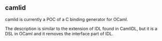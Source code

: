 ## camlid

 camlid is currently a POC of a C binding generator for OCaml.
 
 The description is similar to the extension of IDL found in CamlIDL, but it is a DSL in OCaml and it removes the interface part of IDL.

 